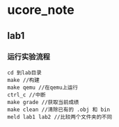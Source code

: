 # ucore_note

## lab1

### 运行实验流程

```shell
cd 到lab目录
make //构建
make qemu //在qemu上运行
ctrl_c //中断
make grade //获取当前成绩
make clean //清除已有的 .obj 和 bin
meld lab1 lab2 //比较两个文件夹的不同
```


